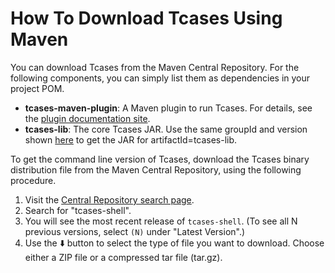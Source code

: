 # How To Download Tcases Using Maven #

You can download Tcases from the Maven Central Repository. For the following components, you can simply list them as dependencies in your project POM.

  * **tcases-maven-plugin**: A Maven plugin to run Tcases. For details, see the [plugin documentation site](http://www.cornutum.org/tcases/docs/tcases-maven-plugin/).
  * **tcases-lib**: The core Tcases JAR. Use the same groupId and version shown [here](http://www.cornutum.org/tcases/docs/tcases-maven-plugin/dependency-info.html) to get the JAR for artifactId=tcases-lib.

To get the command line version of Tcases, download the Tcases binary distribution file from the Maven Central Repository, using the following procedure.

  1. Visit the [Central Repository search page](https://search.maven.org/search?q=tcases-shell).
  1. Search for "tcases-shell".
  1. You will see the most recent release of `tcases-shell`. (To see all N previous versions, select `(N)` under "Latest Version".)
  1. Use the :arrow_down: button to select the type of file you want to download. Choose either a ZIP file or a compressed tar file (tar.gz).
